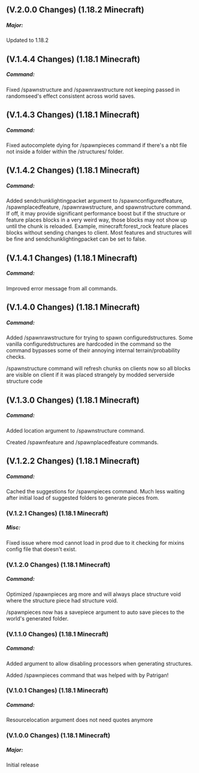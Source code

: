 ## **(V.2.0.0 Changes) (1.18.2 Minecraft)**

##### Major:
Updated to 1.18.2


## **(V.1.4.4 Changes) (1.18.1 Minecraft)**

##### Command:
Fixed /spawnstructure and /spawnrawstructure not keeping passed in randomseed's effect consistent across world saves.


## **(V.1.4.3 Changes) (1.18.1 Minecraft)**

##### Command:
Fixed autocomplete dying for /spawnpieces command if there's a nbt file not inside a folder within the /structures/ folder.


## **(V.1.4.2 Changes) (1.18.1 Minecraft)**

##### Command:
Added sendchunklightingpacket argument to /spawnconfiguredfeature, /spawnplacedfeature, /spawnrawstructure, and spawnstructure command.
 If off, it may provide significant performance boost but if the structure or feature places blocks in a very weird way, those blocks 
 may not show up until the chunk is reloaded. Example, minecraft:forest_rock feature places blocks without sending changes to client.
 Most features and structures will be fine and sendchunklightingpacket can be set to false.


## **(V.1.4.1 Changes) (1.18.1 Minecraft)**

##### Command:
Improved error message from all commands.


## **(V.1.4.0 Changes) (1.18.1 Minecraft)**

##### Command:
Added /spawnrawstructure for trying to spawn configuredstructures. Some vanilla configuredstructures are hardcoded in the command so the command bypasses some of their annoying internal terrain/probability checks.

/spawnstructure command will refresh chunks on clients now so all blocks are visible on client if it was placed strangely by modded serverside structure code


## **(V.1.3.0 Changes) (1.18.1 Minecraft)**

##### Command:
Added location argument to /spawnstructure command.

Created /spawnfeature and /spawnplacedfeature commands.


## **(V.1.2.2 Changes) (1.18.1 Minecraft)**

##### Command:
Cached the suggestions for /spawnpieces command. Much less waiting after initial load of suggested folders to generate pieces from.


### **(V.1.2.1 Changes) (1.18.1 Minecraft)**

##### Misc:
Fixed issue where mod cannot load in prod due to it checking for mixins config file that doesn't exist.


### **(V.1.2.0 Changes) (1.18.1 Minecraft)**

##### Command:
Optimized /spawnpieces arg more and will always place structure void where the structure piece had structure void.

/spawnpieces now has a savepiece argument to auto save pieces to the world's generated folder.


### **(V.1.1.0 Changes) (1.18.1 Minecraft)**

##### Command:
Added argument to allow disabling processors when generating structures.

Added /spawnpieces command that was helped with by Patrigan! 


### **(V.1.0.1 Changes) (1.18.1 Minecraft)**

##### Command:
Resourcelocation argument does not need quotes anymore


### **(V.1.0.0 Changes) (1.18.1 Minecraft)**

##### Major:
Initial release

